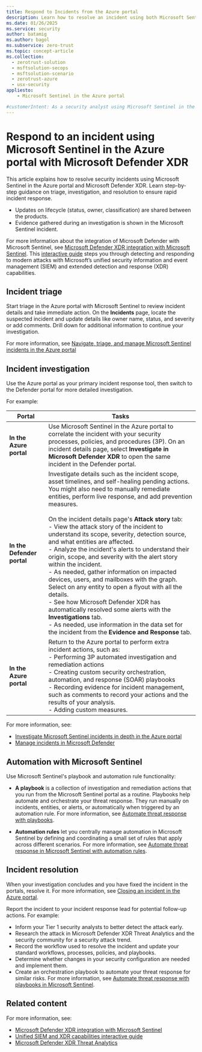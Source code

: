 ```yaml
---
title: Respond to Incidents from the Azure portal
description: Learn how to resolve an incident using both Microsoft Sentinel in the Azure portal and Microsoft Defender XDR, including triage, investigation, and resolution. 
ms.date: 01/26/2025
ms.service: security
author: batamig
ms.author: bagol
ms.subservice: zero-trust
ms.topic: concept-article
ms.collection: 
  - zerotrust-solution
  - msftsolution-secops
  - msftsolution-scenario
  - zerotrust-azure
  - usx-security
appliesto: 
    - Microsoft Sentinel in the Azure portal

#customerIntent: As a security analyst using Microsoft Sentinel in the Azure portal, I want to understand how to respond to an incident within a Zero Trust architecture, using both Microsoft Sentinel and Microsoft Defender XDR, to minimize impact and ensure quick recovery.
---
```


# Respond to an incident using Microsoft Sentinel in the Azure portal with Microsoft Defender XDR

This article explains how to resolve security incidents using Microsoft Sentinel in the Azure portal and Microsoft Defender XDR. Learn step-by-step guidance on triage, investigation, and resolution to ensure rapid incident response.

- Updates on lifecycle (status, owner, classification) are shared between the products.
- Evidence gathered during an investigation is shown in the Microsoft Sentinel incident.

For more information about the integration of Microsoft Defender with Microsoft Sentinel, see [Microsoft Defender XDR integration with Microsoft Sentinel](/azure/sentinel/microsoft-365-defender-sentinel-integration). This [interactive guide](https://mslearn.cloudguides.com/guides/Investigate%20security%20incidents%20in%20a%20hybrid%20environment%20with%20Azure%20Sentinel) steps you through detecting and responding to modern attacks with Microsoft’s unified security information and event management (SIEM) and extended detection and response (XDR) capabilities.

## Incident triage

Start triage in the Azure portal with Microsoft Sentinel to review incident details and take immediate action. On the **Incidents** page, locate the suspected incident and update details like owner name, status, and severity or add comments. Drill down for additional information to continue your investigation.

For more information, see [Navigate, triage, and manage Microsoft Sentinel incidents in the Azure portal](/azure/sentinel/incident-navigate-triage)

## Incident investigation

Use the Azure portal as your primary incident response tool, then switch to the Defender portal for more detailed investigation.

For example:

|Portal  |Tasks  |
|---------|---------|
|**In the Azure portal**     | Use Microsoft Sentinel in the Azure portal to correlate the incident with your security processes, policies, and procedures (3P). On an incident details page, select **Investigate in Microsoft Defender XDR** to open the same incident in the Defender portal.      |
|**In the Defender portal**     |   Investigate details such as the incident scope, asset timelines, and self-healing pending actions. You might also need to manually remediate entities, perform live response, and add prevention measures. <br><br>On the incident details page's **Attack story** tab:  <br>   - View the attack story of the incident to understand its scope, severity, detection source, and what entities are affected. <br>- Analyze the incident's alerts to understand their origin, scope, and severity with the alert story within the incident. <br>- As needed, gather information on impacted devices, users, and mailboxes with the graph. Select on any entity to open a flyout with all the details. <br>- See how Microsoft Defender XDR has automatically resolved some alerts with the **Investigations** tab. <br>- As needed, use information in the data set for the incident from the **Evidence and Response** tab.    |
|**In the Azure portal**     |  Return to the Azure portal to perform extra incident actions, such as: <br>- Performing 3P automated investigation and remediation actions <br>- Creating custom security orchestration, automation, and response (SOAR) playbooks<br>- Recording evidence for incident management, such as comments to record your actions and the results of your analysis.<br>- Adding custom measures.   |

For more information, see:

- [Investigate Microsoft Sentinel incidents in depth in the Azure portal](/azure/sentinel/investigate-incidents)
- [Manage incidents in Microsoft Defender](/defender-xdr/manage-incidents?toc=%2Fazure%2Fsentinel%2FTOC.json&bc=%2Fazure%2Fsentinel%2Fbreadcrumb%2Ftoc.json)

## Automation with Microsoft Sentinel

Use Microsoft Sentinel's playbook and automation rule functionality:

- **A playbook** is a collection of investigation and remediation actions that you run from the Microsoft Sentinel portal as a routine. Playbooks help automate and orchestrate your threat response. They run manually on incidents, entities, or alerts, or automatically when triggered by an automation rule. For more information, see [Automate threat response with playbooks](/azure/sentinel/automate-responses-with-playbooks).

- **Automation rules** let you centrally manage automation in Microsoft Sentinel by defining and coordinating a small set of rules that apply across different scenarios. For more information, see [Automate threat response in Microsoft Sentinel with automation rules](/azure/sentinel/automate-incident-handling-with-automation-rules).

## Incident resolution

When your investigation concludes and you have fixed the incident in the portals, resolve it. For more information, see [Closing an incident in the Azure portal](/azure/sentinel/incident-navigate-triage#close-an-incident).

Report the incident to your incident response lead for potential follow-up actions. For example:

- Inform your Tier 1 security analysts to better detect the attack early.
- Research the attack in Microsoft Defender XDR Threat Analytics and the security community for a security attack trend.
- Record the workflow used to resolve the incident and update your standard workflows, processes, policies, and playbooks.
- Determine whether changes in your security configuration are needed and implement them.
- Create an orchestration playbook to automate your threat response for similar risks. For more information, see [Automate threat response with playbooks in Microsoft Sentinel](/azure/sentinel/automate-responses-with-playbooks).

## Related content

For more information, see:

- [Microsoft Defender XDR integration with Microsoft Sentinel](/azure/sentinel/microsoft-365-defender-sentinel-integration)
- [Unified SIEM and XDR capabilities interactive guide](https://mslearn.cloudguides.com/guides/Investigate%20security%20incidents%20in%20a%20hybrid%20environment%20with%20Azure%20Sentinel)
- [Microsoft Defender XDR Threat Analytics](/microsoft-365/security/defender/threat-analytics)

